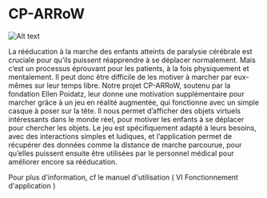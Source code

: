 # CP-ARRoW

![Alt text](images/video.jpg?raw=true "CP-ARRoW")

  La rééducation à la marche des enfants atteints de paralysie cérébrale est cruciale pour qu’ils puissent réapprendre à se déplacer normalement. Mais c’est un processus éprouvant pour les patients, à la fois physiquement et mentalement. Il peut donc être difficile de les motiver à marcher par eux-mêmes sur leur temps libre. Notre projet CP-ARRoW, soutenu par la fondation Ellen Poidatz, leur donne une motivation supplémentaire pour marcher grâce à un jeu en réalité augmentée, qui fonctionne avec un simple casque à poser sur la tête. Il nous permet d’afficher des objets virtuels intéressants dans le monde réel, pour motiver les enfants à se déplacer pour chercher les objets. Le jeu est spécifiquement adapté à leurs besoins, avec des interactions simples et ludiques, et l’application permet de récupérer des données comme la distance de marche parcourue, pour qu’elles puissent ensuite être utilisées par le personnel médical pour améliorer encore sa rééducation.

Pour plus d'information, cf le manuel d'utilisation ( VI Fonctionnement d'application ) 
